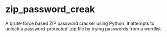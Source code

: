 # zip_password_creak
A brute-force based ZIP password cracker using Python. It attempts to unlock a password-protected .zip file by trying passwords from a wordlist.
